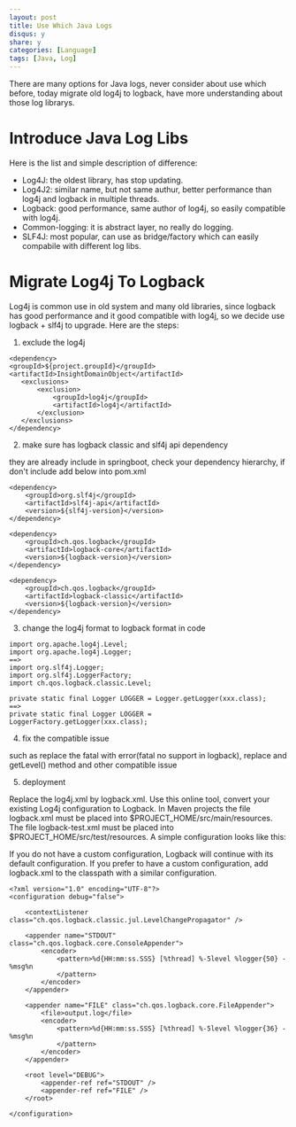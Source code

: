 ```yaml
---
layout: post
title: Use Which Java Logs
disqus: y
share: y
categories: [Language]
tags: [Java, Log]
---
```


There are many options for Java logs, never consider about use which before, today migrate old log4j to logback, have more understanding about those log librarys.

# Introduce Java Log Libs
Here is the list and simple description of difference:
+ Log4J: the oldest library, has stop updating.
+ Log4J2: similar name, but not same authur, better performance than log4j and logback in multiple threads.
+ Logback: good performance, same author of log4j, so easily compatible with log4j.
+ Common-logging: it is abstract layer, no really do logging.
+ SLF4J: most popular, can use as bridge/factory which can easily compabile with different log libs.

# Migrate Log4j To Logback
Log4j is common use in old system and many old libraries, since logback has good performance and it good compatible with log4j, so we decide use logback + slf4j to upgrade. Here are the steps:

1. exclude the log4j

```
<dependency>
<groupId>${project.groupId}</groupId>
<artifactId>InsightDomainObject</artifactId>
   <exclusions>
       <exclusion>
           <groupId>log4j</groupId>
           <artifactId>log4j</artifactId>
       </exclusion>
   </exclusions>
</dependency>
```
 
2. make sure has logback classic and slf4j api dependency 

they are already include in springboot, check your dependency hierarchy, if don't include add below into pom.xml

```
<dependency>
    <groupId>org.slf4j</groupId>
    <artifactId>slf4j-api</artifactId>
    <version>${slf4j-version}</version>
</dependency>

<dependency>
    <groupId>ch.qos.logback</groupId>
    <artifactId>logback-core</artifactId>
    <version>${logback-version}</version>
</dependency>

<dependency>
    <groupId>ch.qos.logback</groupId>
    <artifactId>logback-classic</artifactId>
    <version>${logback-version}</version>
</dependency>
```
 
3. change the log4j format to logback format in code

```
import org.apache.log4j.Level;
import org.apache.log4j.Logger;
==>
import org.slf4j.Logger;
import org.slf4j.LoggerFactory;
import ch.qos.logback.classic.Level;
 
private static final Logger LOGGER = Logger.getLogger(xxx.class);
==>
private static final Logger LOGGER = LoggerFactory.getLogger(xxx.class);
```
 
4. fix the compatible issue

such as replace the fatal with error(fatal no support in logback), replace and getLevel() method and other compatible issue
 
5. deployment

Replace the log4j.xml by logback.xml. Use this online tool, convert your existing Log4j configuration to Logback. In Maven projects the file logback.xml must be placed into $PROJECT_HOME/src/main/resources. The file logback-test.xml must be placed into $PROJECT_HOME/src/test/resources. A simple configuration looks like this: 

If you do not have a custom configuration, Logback will continue with its default configuration. If you prefer to have a custom configuration, add logback.xml to the classpath with a similar configuration.

```
<?xml version="1.0" encoding="UTF-8"?>
<configuration debug="false">

    <contextListener class="ch.qos.logback.classic.jul.LevelChangePropagator" />

    <appender name="STDOUT" class="ch.qos.logback.core.ConsoleAppender">
        <encoder>
            <pattern>%d{HH:mm:ss.SSS} [%thread] %-5level %logger{50} - %msg%n
            </pattern>
        </encoder>
    </appender>

    <appender name="FILE" class="ch.qos.logback.core.FileAppender">
        <file>output.log</file>
        <encoder>
            <pattern>%d{HH:mm:ss.SSS} [%thread] %-5level %logger{36} - %msg%n
            </pattern>
        </encoder>
    </appender>

    <root level="DEBUG">
        <appender-ref ref="STDOUT" />
        <appender-ref ref="FILE" />
    </root>

</configuration>
```
